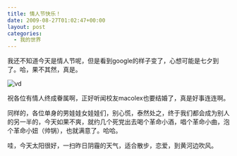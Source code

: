 ```yaml
---
title: 情人节快乐！
date: 2009-08-27T01:02:47+00:00
layout: post
categories:
  - 我的世界
---
```


我还不知道今天是情人节呢，但是看到google的样子变了，心想可能是七夕到了。哈，果不其然，真是。 ­

![vd](https://www.google.cn/logos/qixi09.gif)

祝各位有情人终成眷属啊，正好听闻校友macolex也要结婚了，真是好事连连啊。

同样的，各位单身的男娃娃女娃娃们，别心慌，泰然处之，终于我们都会成为别人的另一半的，今天如果不爽，就约几个死党出去喝个革命小酒，唱个革命小曲，泡个革命小妞（帅锅），也就满意了。哈哈。

哇，今天太阳很好，一扫昨日阴霾的天气，适合散步，恋爱，到黄河边吹风。